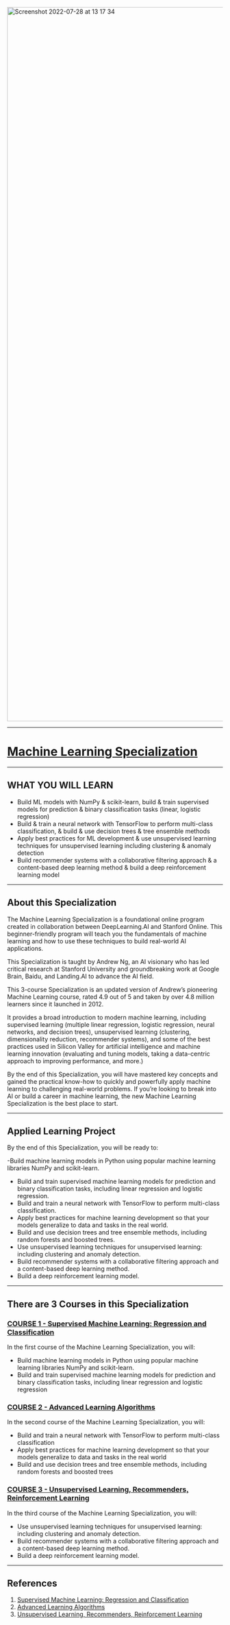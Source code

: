 <img width="1668" alt="Screenshot 2022-07-28 at 13 17 34" src="https://user-images.githubusercontent.com/96617645/181434207-bd5e427b-419b-4401-b505-1ddc6bce2a46.png">

-------------------------------------------------------------------------------------------

# [Machine Learning Specialization](https://www.coursera.org/specializations/machine-learning-introduction?#instructors)

-------------------------------------------------------------------------------------------

## WHAT YOU WILL LEARN

- Build ML models with NumPy & scikit-learn, build & train supervised models for prediction & binary classification tasks (linear, logistic regression)
- Build & train a neural network with TensorFlow to perform multi-class classification, & build & use decision trees & tree ensemble methods
- Apply best practices for ML development & use unsupervised learning techniques for unsupervised learning including clustering & anomaly detection
- Build recommender systems with a collaborative filtering approach & a content-based deep learning method & build a deep reinforcement learning model

---

## About this Specialization

The Machine Learning Specialization is a foundational online program created in collaboration between DeepLearning.AI and Stanford Online. This beginner-friendly program will teach you the fundamentals of machine learning and how to use these techniques to build real-world AI applications. 

This Specialization is taught by Andrew Ng, an AI visionary who has led critical research at Stanford University and groundbreaking work at Google Brain, Baidu, and Landing.AI to advance the AI field.

This 3-course Specialization is an updated version of Andrew’s pioneering Machine Learning course, rated 4.9 out of 5 and taken by over 4.8 million learners since it launched in 2012. 

It provides a broad introduction to modern machine learning, including supervised learning (multiple linear regression, logistic regression, neural networks, and decision trees), unsupervised learning (clustering, dimensionality reduction, recommender systems), and some of the best practices used in Silicon Valley for artificial intelligence and machine learning innovation (evaluating and tuning models, taking a data-centric approach to improving performance, and more.)

By the end of this Specialization, you will have mastered key concepts and gained the practical know-how to quickly and powerfully apply machine learning to challenging real-world problems. If you’re looking to break into AI or build a career in machine learning, the new Machine Learning Specialization is the best place to start.

---

## Applied Learning Project
By the end of this Specialization, you will be ready to:

-Build machine learning models in Python using popular machine learning libraries NumPy and scikit-learn.
- Build and train supervised machine learning models for prediction and binary classification tasks, including linear regression and logistic regression.
- Build and train a neural network with TensorFlow to perform multi-class classification.
- Apply best practices for machine learning development so that your models generalize to data and tasks in the real world.
- Build and use decision trees and tree ensemble methods, including random forests and boosted trees.
- Use unsupervised learning techniques for unsupervised learning: including clustering and anomaly detection.
- Build recommender systems with a collaborative filtering approach and a content-based deep learning method.
- Build a deep reinforcement learning model.

-------------------------------------------------------------------------------------------------------------

## There are 3 Courses in this Specialization

### [COURSE 1 - Supervised Machine Learning: Regression and Classification](https://github.com/quocviethere/Coursera-Machine-Learning-Specialization/tree/main/Supervised%20Machine%20Learning:%20Regression%20and%20Classification)

In the first course of the Machine Learning Specialization, you will:
- Build machine learning models in Python using popular machine learning libraries NumPy and scikit-learn.
- Build and train supervised machine learning models for prediction and binary classification tasks, including linear regression and logistic regression

### [COURSE 2 - Advanced Learning Algorithms](https://github.com/quocviethere/Coursera-Machine-Learning-Specialization/tree/main/Advanced%20Learning%20Algorithms)

In the second course of the Machine Learning Specialization, you will:
- Build and train a neural network with TensorFlow to perform multi-class classification
- Apply best practices for machine learning development so that your models generalize to data and tasks in the real world
- Build and use decision trees and tree ensemble methods, including random forests and boosted trees

### [COURSE 3 - Unsupervised Learning, Recommenders, Reinforcement Learning](https://github.com/quocviethere/Coursera-Machine-Learning-Specialization/tree/main/Unsupervised%20Learning%2C%20Recommenders%2C%20Reinforcement%20Learning)
In the third course of the Machine Learning Specialization, you will:
- Use unsupervised learning techniques for unsupervised learning: including clustering and anomaly detection.
- Build recommender systems with a collaborative filtering approach and a content-based deep learning method.
- Build a deep reinforcement learning model.

--------------------------------------------------------------------------------------------------------------

## References
1. [Supervised Machine Learning: Regression and Classification](https://www.coursera.org/learn/machine-learning?specialization=machine-learning-introduction)
2. [Advanced Learning Algorithms](https://www.coursera.org/learn/advanced-learning-algorithms?specialization=machine-learning-introduction)
3. [Unsupervised Learning, Recommenders, Reinforcement Learning](https://www.coursera.org/learn/unsupervised-learning-recommenders-reinforcement-learning?specialization=machine-learning-introduction)
